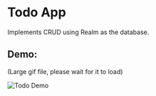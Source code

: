 # Todo App

Implements CRUD using Realm as the database.

## Demo:
(Large gif file, please wait for it to load)

![Todo Demo](todo-demo.gif)